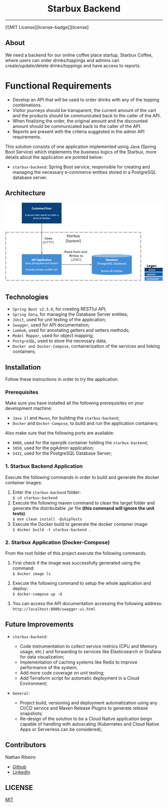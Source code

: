 <div align="center">
<h1>Starbux Backend</h1>
</div>

<hr />

<!-- prettier-ignore-start -->
[![MIT License][license-badge]][license]
<!-- prettier-ignore-end -->

## About
We need a backend for our online coffee place startup, Starbux Coffee, where users can order
drinks/toppings and admins can create/update/delete drinks/toppings and have access to
reports.

# Functional Requirements
* Develop an API that will be used to order drinks with any of the topping combinations.
* Visitor journeys should be transparent, the current amount of the cart and the products
should be communicated back to the caller of the API.
* When finalizing the order, the original amount and the discounted amount should be
communicated back to the caller of the API.
* Reports are present with the criteria suggested in the admin API requirements.

This solution consists of one application implemented using Java (Spring Boot Service) which implements the business logics of the Starbux, more details about the application are pointed below:

* `starbux-backend`: Spring Boot service, responsible for creating and managing the necessary e-commerce entities stored in a PostgreSQL database server.

## Architecture
![Architecture Diagram](images/Diagram.png)

## Technologies
* `Spring Boot v2.5.0`, for creating RESTful API;
* `Spring Data`, for managing the Database Server entities;
* `JUnit`, used for unit testing of the application;
* `Swagger`, used for API documentation;
* `Lombok`, used for annotating getters and setters methods;
* `Model Mapper`, used for object mapping;
* `PostgreSQL`, used to store the necessary data;
* `Docker and Docker-Compose`, containerization of the services and linking containers;

## Installation
Follow these instructions in order to try the application.

### Prerequisites
Make sure you have installed all the following prerequisites on your development machine:
* `Java 17` and `Maven`, for building the `starbux-backend`;
* `Docker` and `Docker-Compose`, to build and run the application containers;

Also make sure that the following ports are available:
* `8080`, used for the openjdk container holding the `starbux-backend`;
* `5050`, used for the pgAdmin application;
* `5432`, used for the PostgreSQL Database Server;

### 1. Starbux Backend Application
Execute the following commands in order to build and generate the docker container images:
1. Enter the `starbux-backend` folder:  
   ``$ cd starbux-backend``
2. Execute the following maven command to clean the target folder and generate the distributable .jar file **(this command will ignore the unit tests)**:  
   ``$ mvn clean install -DskipTests``
3. Execute the Docker build to generate the docker container image:  
   ``$ docker build -t starbux-backend .``

### 2. Starbux Application (Docker-Compose)
From the root folder of this project execute the following commands.
1. First check if the image was successfully generated using the command:  
   ``$ docker image ls``

2. Execute the following command to setup the whole application and deploy:  
   ``$ docker-compose up -d``

3. You can access the API documentation accessing the following address:  
   ``http://localhost:8080/swagger-ui.html``



## Future Improvements
* `starbux-backend`:
    * Code instrumentation to collect service metrics (CPU and Memory usage, etc.) and forwarding to services like Elasticsearch or Grafana for data visualization;
    * Implementation of caching systems like Redis to improve performance of the system;
    * Add more code coverage on unit testing;
    * Add Terraform script for automatic deployment in a Cloud Environment;

* `General`:
    * Project build, versioning and deployment automatization using any CI/CD service and Maven Release Plugins to generate release snapshots;
    * Re-design of the solution to be a Cloud Native application beign capable of handling with autoscaling (Kubernetes and Cloud Native Apps or Serverless can be considered);
    
## Contributors
Nathan Ribeiro
* [Github](https://github.com/nathanlogus)
* [LinkedIn](https://www.linkedin.com/in/nathanlogus/)

## LICENSE

[MIT](LICENSE)